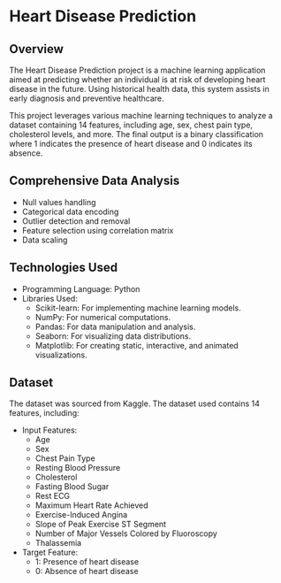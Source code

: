 # Heart Disease Prediction

## Overview
The Heart Disease Prediction project is a machine learning application aimed at predicting whether an individual is at risk of developing heart disease in the future. Using historical health data, this system assists in early diagnosis and preventive healthcare.

This project leverages various machine learning techniques to analyze a dataset containing 14 features, including age, sex, chest pain type, cholesterol levels, and more. The final output is a binary classification where 1 indicates the presence of heart disease and 0 indicates its absence.

## Comprehensive Data Analysis
* Null values handling
* Categorical data encoding
* Outlier detection and removal
* Feature selection using correlation matrix
* Data scaling

## Technologies Used
* Programming Language: Python
* Libraries Used:
  * Scikit-learn: For implementing machine learning models.
  * NumPy: For numerical computations.
  * Pandas: For data manipulation and analysis.
  * Seaborn: For visualizing data distributions.
  * Matplotlib: For creating static, interactive, and animated visualizations.

## Dataset
The dataset was sourced from Kaggle.
The dataset used contains 14 features, including:
* Input Features:
  * Age
  * Sex
  * Chest Pain Type
  * Resting Blood Pressure
  * Cholesterol
  * Fasting Blood Sugar
  * Rest ECG
  * Maximum Heart Rate Achieved
  * Exercise-Induced Angina
  * Slope of Peak Exercise ST Segment
  * Number of Major Vessels Colored by Fluoroscopy
  * Thalassemia
* Target Feature:
  * 1: Presence of heart disease
  * 0: Absence of heart disease
